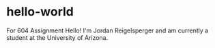 # hello-world
For 604 Assignment
Hello! I'm Jordan Reigelsperger and am currently a student at the University of Arizona.
